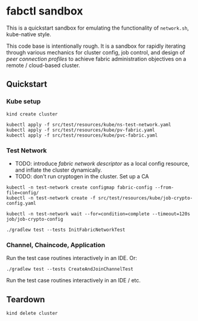 # fabctl sandbox 

This is a quickstart sandbox for emulating the functionality of `network.sh`, kube-native style.

This code base is intentionally rough.  It is a sandbox for rapidly iterating through various mechanics 
for cluster config, job control, and design of _peer connection profiles_ to achieve fabric administration 
objectives on a remote / cloud-based cluster.

## Quickstart 

### Kube setup

```shell
kind create cluster

kubectl apply -f src/test/resources/kube/ns-test-network.yaml
kubectl apply -f src/test/resources/kube/pv-fabric.yaml
kubectl apply -f src/test/resources/kube/pvc-fabric.yaml
```

### Test Network 

- TODO: introduce _fabric network descriptor_ as a local config resource, and inflate the cluster dynamically.
- TODO: don't run cryptogen in the cluster.  Set up a CA 

```shell 
kubectl -n test-network create configmap fabric-config --from-file=config/
kubectl -n test-network create -f src/test/resources/kube/job-crypto-config.yaml

kubectl -n test-network wait --for=condition=complete --timeout=120s job/job-crypto-config
```

```shell
./gradlew test --tests InitFabricNetworkTest
```


### Channel, Chaincode, Application 

Run the test case routines interactively in an IDE.   Or: 

```shell
./gradlew test --tests CreateAndJoinChannelTest 
```


Run the test case routines interactively in an IDE / etc. 

## Teardown 

```shell
kind delete cluster
```
